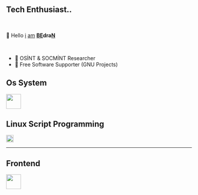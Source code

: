 
<h2>Tech Enthusiast..</h2><br>
<p>👋 Hello <ins>i</ins> <ins>am</ins> <b><ins>BE</ins>dra<ins>N</ins></b></p><br>
<ul>
<li>🔎 OSİNT & SOCMİNT Researcher</li>
<li>🐏 Free Software Supporter (GNU Projects)</li>
</ul>
<h2>Os System</h2>
<a href="https://www.linux.org"><img src="https://camo.githubusercontent.com/1b4da5217ced79b4d21861762cd50e908f7fca0ac8166cfb8e292208fed03c64/68747470733a2f2f7777772e766563746f726c6f676f2e7a6f6e652f6c6f676f732f6c696e75782f6c696e75782d617232312e737667" height="40px" /></a> <h2>Linux Script Programming</h2><a href="https://www.gnu.org/software/bash/"><img src="https://camo.githubusercontent.com/5121b1ac3a6c84ebbad107b106642fba50e1cddf2265bfb77858b12995d5638d/68747470733a2f2f696d672e736869656c64732e696f2f62616467652f426173685f5363726970742d2532333132313031312e7376673f6c6f676f3d676e752d62617368266c6f676f436f6c6f723d7768697465" height="20px" /></a><hr><h2>Frontend</h2><code><a href="https://www.w3schools.com/html/"><img src="https://camo.githubusercontent.com/ac7ca48827aef70b332b0520d213fe6f4468b2db7d37d98d4287f215a4382ba9/68747470733a2f2f7777772e766563746f726c6f676f2e7a6f6e652f6c6f676f732f77335f68746d6c352f77335f68746d6c352d617232312e737667" height="40px"/></a></code>




